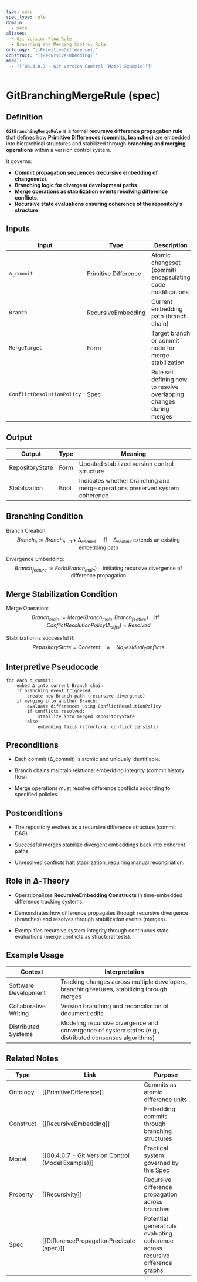 ```yaml
---
type: spec
spec_type: rule
domain:
  - meta
aliases:
  - Git Version Flow Rule
  - Branching and Merging Control Rule
ontology: "[[PrimitiveDifference]]"
construct: "[[RecursiveEmbedding]]"
model:
  - "[[00.4.0.7 - Git Version Control (Model Example)]]"
---
```


# GitBranchingMergeRule (spec)

## Definition

**`GitBranchingMergeRule`** is a formal **recursive difference propagation rule** that defines how **Primitive Differences (commits, branches)** are embedded into hierarchical structures and stabilized through **branching and merging operations** within a version control system.

It governs:
- **Commit propagation sequences (recursive embedding of changesets)**.
- **Branching logic for divergent development paths**.
- **Merge operations as stabilization events resolving difference conflicts**.
- **Recursive state evaluations ensuring coherence of the repository’s structure**.

## Inputs

|Input|Type|Description|
|---|---|---|
|`∆_commit`|Primitive Difference|Atomic changeset (commit) encapsulating code modifications|
|`Branch`|RecursiveEmbedding|Current embedding path (branch chain)|
|`MergeTarget`|Form|Target branch or commit node for merge stabilization|
|`ConflictResolutionPolicy`|Spec|Rule set defining how to resolve overlapping changes during merges|

## Output

|Output|Type|Meaning|
|---|---|---|
|RepositoryState|Form|Updated stabilized version control structure|
|Stabilization|Bool|Indicates whether branching and merge operations preserved system coherence|

## Branching Condition

Branch Creation:
$$
Branch_{n} := Branch_{n-1} + ∆_{commit} \quad \text{iff} \quad ∆_{commit} \text{ extends an existing embedding path}
$$

Divergence Embedding:
$$
Branch_{feature} := Fork(Branch_{main}) \quad \text{initiating recursive divergence of difference propagation}
$$

## Merge Stabilization Condition

Merge Operation:
$$
Branch_{main} := Merge(Branch_{main}, Branch_{feature}) \quad \text{iff} \quad ConflictResolutionPolicy(∆_{diffs}) = Resolved
$$

Stabilization is successful if:
$$
RepositoryState = Coherent \quad \land \quad No_Residual_Conflicts
$$

## Interpretive Pseudocode

```pseudo
for each ∆_commit:
    embed ∆ into current Branch chain
    if branching event triggered:
        create new Branch path (recursive divergence)
    if merging into another Branch:
        evaluate differences using ConflictResolutionPolicy
        if conflicts resolved:
            stabilize into merged RepositoryState
        else:
            embedding fails (structural conflict persists)
````

## Preconditions

- Each commit (∆_commit) is atomic and uniquely identifiable.
    
- Branch chains maintain relational embedding integrity (commit history flow).
    
- Merge operations must resolve difference conflicts according to specified policies.
    

## Postconditions

- The repository evolves as a recursive difference structure (commit DAG).
    
- Successful merges stabilize divergent embeddings back into coherent paths.
    
- Unresolved conflicts halt stabilization, requiring manual reconciliation.
    

## Role in ∆‑Theory

- Operationalizes **RecursiveEmbedding Constructs** in time-embedded difference tracking systems.
    
- Demonstrates how difference propagates through recursive divergence (branches) and resolves through stabilization events (merges).
    
- Exemplifies recursive system integrity through continuous state evaluations (merge conflicts as structural tests).
    

## Example Usage

|Context|Interpretation|
|---|---|
|Software Development|Tracking changes across multiple developers, branching features, stabilizing through merges|
|Collaborative Writing|Version branching and reconciliation of document edits|
|Distributed Systems|Modeling recursive divergence and convergence of system states (e.g., distributed consensus algorithms)|

## Related Notes

|Type|Link|Purpose|
|---|---|---|
|Ontology|[[PrimitiveDifference]]|Commits as atomic difference units|
|Construct|[[RecursiveEmbedding]]|Embedding commits through branching structures|
|Model|[[00.4.0.7 - Git Version Control (Model Example)]]|Practical system governed by this Spec|
|Property|[[Recursivity]]|Recursive difference propagation across branches|
|Spec|[[DifferencePropagationPredicate (spec)]]|Potential general rule evaluating coherence across recursive difference graphs|
